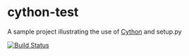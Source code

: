 cython-test
===========

A sample project illustrating the use of [Cython][] and setup.py

[![Build
Status](https://travis-ci.org/msabramo/cython-test.png?branch=master)](https://travis-ci.org/msabramo/cython-test)

[Cython]: http://cython.org/
